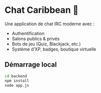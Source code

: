 # Chat Caribbean 🌴
Une application de chat IRC moderne avec :
- Authentification
- Salons publics & privés
- Bots de jeu (Quiz, Blackjack, etc.)
- Système d’XP, badges, boutique virtuelle

## Démarrage local
```bash
cd backend
npm install
node app.js
